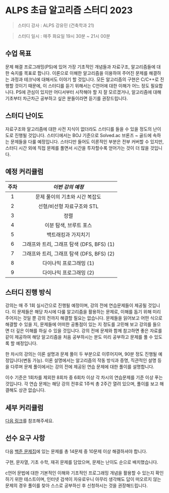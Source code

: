 # ALPS 초급 알고리즘 스터디 2023

> 스터디 강사 : ALPS 강유민 (건축학과 21)

> 스터디 일시 : 매주 화요일 19시 30분 ~ 21시 00분

## 수업 목표

 문제 해결 프로그래밍(PS)에 있어 가장 기초적인 개념들과 자료구조, 알고리즘들에 대한 숙지를 목표로 합니다. 이론으로 이해한 알고리즘을 이용하여 주어진 문제를 해결하는 과정과 테크닉에 대해서도 이야기 할 것입니다. 모든 알고리즘의 구현은 C/C++로 진행할 것이기 때문에, 이 스터디를 듣기 위해서는 C언어에 대한 이해가 어느 정도 필요합니다. PS에 관심이 있지만 어디서부터 시작해야 할 지 잘 모르겠거나, 알고리즘에 대해 기초부터 차근차근 공부하고 싶은 분들이라면 듣기를 권장드립니다.



## 스터디 난이도

 자료구조와 알고리즘에 대한 사전 지식이 없더라도 스터디를 들을 수 있을 정도의 난이도로 진행될 것입니다. 스터디에서는 BOJ 기준으로 Solved.ac 브론즈 ~ 골드에 속하는 문제들을 다룰 예정입니다. 스터디만 들어도 이론적인 부분은 전부 커버할 수 있지만, 스터디 시간 외에 직접 문제를 풀면서 시간을 투자할수록 얻어가는 것이 더 많을 것입니다.



## 예정 커리큘럼

| 주차 |             *이번 강의 예정*              |
| :--: | :---------------------------------------: |
|  1   |      문제 풀이의 기초와 시간 복잡도       |
|  2   |        선형/비선형 자료구조와 STL         |
|  3   |                   정렬                    |
|  4   |          이분 탐색, 브루트 포스           |
|  5   |            백트래킹과 가지치기            |
|  6   | 그래프와 트리, 그래프 탐색 (DFS, BFS) (1) |
|  7   | 그래프와 트리, 그래프 탐색 (DFS, BFS) (2) |
|  8   |          다이나믹 프로그래밍 (1)          |
|  9   |          다이나믹 프로그래밍 (2)          |



## 스터디 진행 방식

 강의는 매 주 1회 실시간으로 진행될 예정이며, 강의 전에 연습문제들이 제공될 것입니다. 이 문제들은 해당 차시에 다룰 알고리즘을 활용하는 문제로, 이해를 돕기 위해 미리 주어지는 것일 뿐 강의 전까지 해결할 필요는 없습니다. 문제들을 읽어보고 어떤 식으로 해결할 수 있을 지, 문제들에 어떠한 공통점이 있는 지 정도를 고민해 보고 강의를 들으면 더 깊은 이해를 하실 수 있을 것입니다. 강의 전에 문제와 함께 참고하면 좋은 자료를 같이 제공하여 해당 알고리즘을 처음 공부하시는 분도 미리 공부하고 문제를 풀 수 있도록 할 예정입니다.

 한 차시의 강의는 이론 설명과 문제 풀이 두 부분으로 이루어지며, 90분 정도 진행될 예정입니다(변동 가능). 이론 설명에서는 알고리즘의 작동 방식과 증명, 직관적인 설명 등을 다루며 문제 풀이에서는 강의 전에 제공된 연습 문제에 대한 풀이를 설명합니다.

 이수 기준은 1회차를 제외한 8회차 중 6회차 이상 각 차시의 연습문제를 기준 이상 푸는 것입니다. 각 연습 문제는 해당 강의 전후로 1주씩 총 2주간 열려 있으며, 풀이를 보고 해결해도 상관 없습니다.



## 세부 커리큘럼

[다음 링크](https://github.com/ALPS-Study/Introduction/blob/05cb70feaa31768211e5b7355103281a47cff654/2023-1R/0x01%20%EC%B4%88%EA%B8%89%20%EC%95%8C%EA%B3%A0%EB%A6%AC%EC%A6%98%20%EC%8A%A4%ED%84%B0%EB%94%94/elementary_study_2023.md)를 참조해주세요.



## 선수 요구 사항

다음 [백준 문제집](https://www.acmicpc.net/workbook/view/14611)에 있는 문제를 총 14문제 중 10문제 이상 해결하셔야 합니다.

구현, 문자열, 기초 수학, 재귀 문제를 담았으며, 문제는 난이도 순으로 배치했습니다.

c언어 문법에 대한 기본적인 이해와 기초적인 프로그래밍 개념을 활용할 수 있는지 확인하기 위한 테스트이며, 인터넷 검색이 자유로우니 아무리 생각해도 답이 떠오르지 않는 문제의 경우 풀이를 찾아 스스로 공부하신 후 신청하시는 것을 권장해드립니다.
